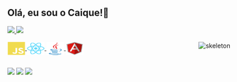 ## Olá, eu sou o Caique!👾

<div>
  <a href="https://github.com/yvngfenriz">
  <img height="180em" src="https://github-readme-stats.vercel.app/api?username=yvngfenriz&show_icons=true&theme=tokyonight"/>
  <img height="180em" src="https://github-readme-stats.vercel.app/api/top-langs/?username=yvngfenriz&show_icons=true&theme=tokyonight"/>

<div style="display: inline_block"><br> 
  
  <img align="center" alt="fenriz-javascript" height="30" width="40" src="https://raw.githubusercontent.com/devicons/devicon/master/icons/javascript/javascript-plain.svg">
  <img align="center" alt="fenriz-react" height="30" width="40" src="https://raw.githubusercontent.com/devicons/devicon/9f4f5cdb393299a81125eb5127929ea7bfe42889/icons/react/react-original.svg">
  <img align="center" alt="fenriz-java" height="30" width="40" src="https://raw.githubusercontent.com/devicons/devicon/9f4f5cdb393299a81125eb5127929ea7bfe42889/icons/java/java-original.svg">
  <img align="center" alt="fenriz-angularjs" height="30" width="40" src="https://raw.githubusercontent.com/devicons/devicon/9f4f5cdb393299a81125eb5127929ea7bfe42889/icons/angularjs/angularjs-original.svg">
  <img align="right" alt="skeleton" src="https://github.com/yvngfenriz/yvngfenriz/blob/main/skeleton.gif"">
</div>

##
  
  <div>
  <a href = "mailto: caiquevisgueira@gmail.com"><img src="https://img.shields.io/badge/-Gmail-%23EA4335?style=for-the-badge&logo=gmail&logoColor=white" target="_blank"></a>
  <a href="https://www.linkedin.com/in/caiquevisgueira/" target="_blank"><img src="https://img.shields.io/badge/-LinkedIn-%230077B5?style=for-the-badge&logo=linkedin&logoColor=white" target="_blank"></a>
  <a href="https://www.instagram.com/yvngfenriz/" target="_blank"><img src="https://img.shields.io/badge/-Instagram-%23E4405F?style=for-the-badge&logo=instagram&logoColor=white" target="_blank"></a>
